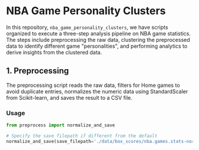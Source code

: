 # NBA Game Personality Clusters

In this repository, `nba_game_personality_clusters`, we have scripts organized to execute a three-step analysis pipeline on NBA game statistics. The steps include preprocessing the raw data, clustering the preprocessed data to identify different game "personalities", and performing analytics to derive insights from the clustered data.

## 1. Preprocessing

The preprocessing script reads the raw data, filters for Home games to avoid duplicate entries, normalizes the numeric data using StandardScaler from Scikit-learn, and saves the result to a CSV file.

### Usage

```python
from preprocess import normalize_and_save

# Specify the save filepath if different from the default
normalize_and_save(save_filepath='./data/box_scores/nba.games.stats-normalized.csv')
```